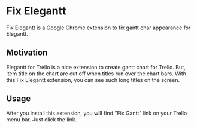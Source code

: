 # Fix Elegantt

Fix Elegantt is a Google Chrome extension to fix gantt char appearance for
Elegantt.

## Motivation

Elegantt for Trello is a nice extension to create gantt chart for Trello.
But, item title on the chart are cut off when titles run over the chart
bars.  With this Fix Elegantt extension, you can see such long titles on
the screen.

## Usage

After you install this extension, you will find "Fix Gantt" link on your
Trello menu bar.  Just click the link.
